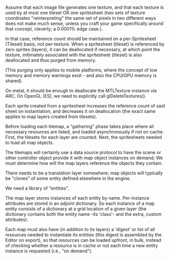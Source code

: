 
Assume that each image file generates one texture, and that each texture is used by at most one tileset OR one spritesheet (two sets of texture coordinates "reinterpreting" the same set of pixels in two different ways does not make much sense, unless you craft your game specifically around that concept, cleverly; a 0.0001% edge case.).

In that case, reference count should be maintained on a per-Spritesheet (Tileset) basis, not per-texture. When a spritesheet (tileset) is referenced by zero sprites (layers), it can be deallocated if necessary, at which point the texture, initimately associated with the spritesheet (tileset) is also deallocated and thus purged from memory.

(This purging only applies to mobile platforms, where the concept of low memory and memory warnings exist - and also the CPU/GPU memory is shared).

On metal, it should be enough to deallocate the MTLTexture instance via ARC. On OpenGL (ES), we need to explicitly call glDeleteTextures().

Each sprite created from a spritesheet increases the reference count of said sheet on instantiation, and decreases it on deallocation (the exact same applies to map layers created from tilesets).

Before loading each tilemap, a "gathering" phase takes place where all necessary resources are listed, and loaded asynchronously if not on cache. First, the tilesets for each layer are counted. Next, the spritesheets needed to load all map objects.

The tilemaps will certainly use a data source protocol to have the scene or other controller object provide it with map object instances on demand; We must determine how will the map layers reference the objects they contain.

There needs to be a translation layer somewhere; map objects will typically be "clones" of some entity defined elsewhere in the engine.

We need a library of "entities".

The map layer stores instances of each entity by name. Per-instance attributes are stored in an adjoint dictionary. So each instance of a map entity consists of a dictionary at a grid location of a given layer (the dictionary contains both the entity name -its 'class'- and the extra, custom attributes).

Each map must also have (in addition to its layers) a 'digest' or list of all resources needed to instantiate its entities (this digest is assembled by the Editor on export), so that resources can be loaded upfront, in bulk, instead of checking whether a resource is in cache or not each time a new entity instance is requested (i.e., "on demand"). 